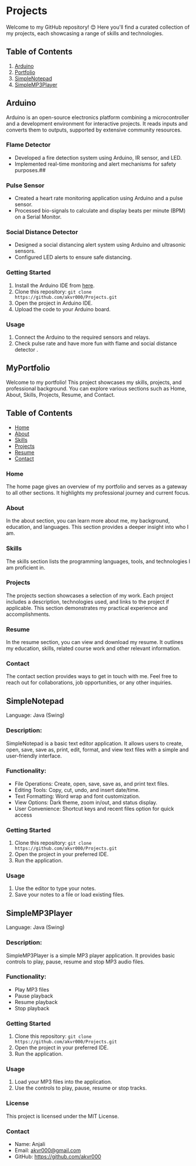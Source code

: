 # Projects
Welcome to my GitHub repository! 😊 Here you'll find a curated collection of my projects, each showcasing a range of skills and technologies.

## Table of Contents
1. [Arduino](#Arduino)
2. [Portfolio](#MyPortfolio)
3. [SimpleNotepad](#SimpleNotepad)
4. [SimpleMP3Player](#SimpleMP3Player)
   
## Arduino
Arduino is an open-source electronics platform combining a microcontroller and a development environment for interactive projects. It reads inputs and converts them to outputs, supported by extensive community resources.
### Flame Detector
- Developed a fire detection system using Arduino, IR sensor, and LED.
- Implemented real-time monitoring and alert mechanisms for safety purposes.##
### Pulse Sensor
- Created a heart rate monitoring application using Arduino and a pulse sensor.
- Processed bio-signals to calculate and display beats per minute (BPM) on a Serial Monitor.
### Social Distance Detector
- Designed a social distancing alert system using Arduino and ultrasonic sensors.
- Configured LED alerts to ensure safe distancing.
  
### Getting Started
1. Install the Arduino IDE from [here](https://www.arduino.cc/en/software).
2. Clone this repository: `git clone https://github.com/akvr000/Projects.git`
3. Open the project in Arduino IDE.
4. Upload the code to your Arduino board.

### Usage
1. Connect the Arduino to the required sensors and relays.
2. Check pulse rate and have more fun with flame and social distance detector .

## MyPortfolio

Welcome to my portfolio! This project showcases my skills, projects, and professional background. You can explore various sections such as Home, About, Skills, Projects, Resume, and Contact.

## Table of Contents
- [Home](#home)
- [About](#about)
- [Skills](#skills)
- [Projects](#projects)
- [Resume](#resume)
- [Contact](#contact)

### Home
The home page gives an overview of my portfolio and serves as a gateway to all other sections. It highlights my professional journey and current focus.

### About
In the about section, you can learn more about me, my background, education, and languages. This section provides a deeper insight into who I am.

### Skills
The skills section lists the programming languages, tools, and technologies I am proficient in.

### Projects
The projects section showcases a selection of my work. Each project includes a description, technologies used, and links to the project if applicable. This section demonstrates my practical experience and accomplishments.

### Resume
In the resume section, you can view and download my resume. It outlines my education, skills, related course work and other relevant information.

### Contact
The contact section provides ways to get in touch with me. Feel free to reach out for collaborations, job opportunities, or any other inquiries.

## SimpleNotepad
Language: Java (Swing)

### Description:
SimpleNotepad is a basic text editor application. It allows users to create, open, save, save as, print, edit, format, and view text files with a simple and user-friendly interface.

### Functionality:
- File Operations: Create, open, save, save as, and print text files.
- Editing Tools: Copy, cut, undo, and insert date/time.
- Text Formatting: Word wrap and font customization.
- View Options: Dark theme, zoom in/out, and status display.
- User Convenience: Shortcut keys and recent files option for quick access

### Getting Started
1. Clone this repository: `git clone https://github.com/akvr000/Projects.git`
2. Open the project in your preferred IDE.
3. Run the application.
   
### Usage
1. Use the editor to type your notes.
2. Save your notes to a file or load existing files. 

## SimpleMP3Player
Language: Java (Swing)

### Description:
SimpleMP3Player is a simple MP3 player application. It provides basic controls to play, pause, resume and stop MP3 audio files.

### Functionality:
- Play MP3 files
- Pause playback
- Resume playback
- Stop playback

### Getting Started
1. Clone this repository: `git clone https://github.com/akvr000/Projects.git`
2. Open the project in your preferred IDE.
3. Run the application.

### Usage
1. Load your MP3 files into the application.
2. Use the controls to play, pause, resume or stop tracks.

### License
This project is licensed under the MIT License.

### Contact
- Name: Anjali
- Email: akvr000@gmail.com
- GitHub: https://github.com/akvr000
